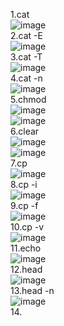 1.cat   
![image](https://github.com/ShinGiYoun/SYP0613/assets/122343846/ba7f8133-63bd-446d-93f9-8b3924ee7137)   
2.cat -E   
![image](https://github.com/ShinGiYoun/SYP0613/assets/122343846/b63db295-a5a3-4e85-a827-0f23eca4ddba)   
3.cat -T   
![image](https://github.com/ShinGiYoun/SYP0613/assets/122343846/b62e9880-ffb7-4f6b-8f10-cacf8ae94a46)      
4.cat -n   
![image](https://github.com/ShinGiYoun/SYP0613/assets/122343846/7dea6caa-de8d-4448-92eb-5550c5c4a339)   
5.chmod   
![image](https://github.com/ShinGiYoun/SYP0613/assets/122343846/0d1fb851-63e4-433f-a40e-6328406af8df)   
![image](https://github.com/ShinGiYoun/SYP0613/assets/122343846/f3e54c23-f476-408c-83b5-197e34d917f1)   
6.clear   
![image](https://github.com/ShinGiYoun/SYP0613/assets/122343846/c3b88ef3-719c-457d-8fd7-b930e1bd6a16)   
![image](https://github.com/ShinGiYoun/SYP0613/assets/122343846/772cf6d0-ee39-4e2e-bae0-c455c317c06d)   
7.cp   
![image](https://github.com/ShinGiYoun/SYP0613/assets/122343846/94781655-98d4-4ef9-9a36-0b348dd9f1a0)   
8.cp -i   
![image](https://github.com/ShinGiYoun/SYP0613/assets/122343846/295891ee-7e52-4e80-b56f-57ba013de99f)   
9.cp -f   
![image](https://github.com/ShinGiYoun/SYP0613/assets/122343846/2cd99a7c-26eb-4870-bc04-053e1b94b628)   
10.cp -v   
![image](https://github.com/ShinGiYoun/SYP0613/assets/122343846/71a54a0f-9b3d-4205-8a1b-16cfb6c33e5b)   
11.echo   
![image](https://github.com/ShinGiYoun/SYP0613/assets/122343846/d5ed3018-a392-4c51-b476-952a90a553c2)   
12.head   
![image](https://github.com/ShinGiYoun/SYP0613/assets/122343846/55da0063-afb5-403d-a261-cfa2152245eb)   
13.head -n   
![image](https://github.com/ShinGiYoun/SYP0613/assets/122343846/f1948483-1e36-4add-9fba-1dc3bc4b9240)   
14.


 









